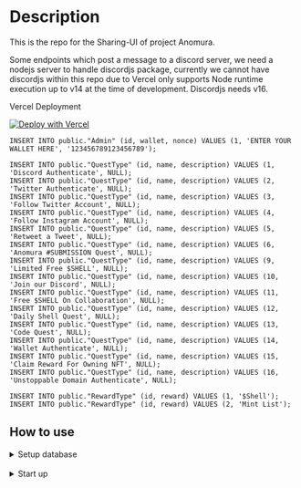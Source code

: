

# Description

This is the repo for the Sharing-UI of project Anomura.

Some endpoints which post a message to a discord server, we need a nodejs server to handle discordjs package, currently we cannot have discordjs within this repo due to Vercel only supports Node runtime execution up to v14 at the time of development. Discordjs needs v16.

Vercel Deployment

[![Deploy with Vercel](https://vercel.com/button)](https://vercel.com/new/clone?repository-url=https://github.com/qhuynhvhslab/test&env=DATABASE_URL,NEXTAUTH_URL,NEXT_PUBLIC_NEXTAUTH_SECRET,NEXT_PUBLIC_INFURA_ID,NEXT_PUBLIC_ENABLE_CHALLENGER&envDescription=Postgresql%Db,URL%20For%20Next-Auth,Enter%20Your%20Next-Auth%20Secret%20Key,Infura%20For%20Login,Enable%20Challenger)

```
INSERT INTO public."Admin" (id, wallet, nonce) VALUES (1, 'ENTER YOUR WALLET HERE', '123456789123456789');

INSERT INTO public."QuestType" (id, name, description) VALUES (1, 'Discord Authenticate', NULL);
INSERT INTO public."QuestType" (id, name, description) VALUES (2, 'Twitter Authenticate', NULL);
INSERT INTO public."QuestType" (id, name, description) VALUES (3, 'Follow Twitter Account', NULL);
INSERT INTO public."QuestType" (id, name, description) VALUES (4, 'Follow Instagram Account', NULL);
INSERT INTO public."QuestType" (id, name, description) VALUES (5, 'Retweet a Tweet', NULL);
INSERT INTO public."QuestType" (id, name, description) VALUES (6, 'Anomura #SUBMISSION Quest', NULL);
INSERT INTO public."QuestType" (id, name, description) VALUES (9, 'Limited Free $SHELL', NULL);
INSERT INTO public."QuestType" (id, name, description) VALUES (10, 'Join our Discord', NULL);
INSERT INTO public."QuestType" (id, name, description) VALUES (11, 'Free $SHELL On Collaboration', NULL);
INSERT INTO public."QuestType" (id, name, description) VALUES (12, 'Daily Shell Quest', NULL);
INSERT INTO public."QuestType" (id, name, description) VALUES (13, 'Code Quest', NULL);
INSERT INTO public."QuestType" (id, name, description) VALUES (14, 'Wallet Authenticate', NULL);
INSERT INTO public."QuestType" (id, name, description) VALUES (15, 'Claim Reward For Owning NFT', NULL);
INSERT INTO public."QuestType" (id, name, description) VALUES (16, 'Unstoppable Domain Authenticate', NULL);

INSERT INTO public."RewardType" (id, reward) VALUES (1, '$Shell');
INSERT INTO public."RewardType" (id, reward) VALUES (2, 'Mint List');
```

## How to use

<details>
  <summary> Setup database</summary>
 
-------------------
  ### Modify env file (.env.development)
```js
     DATABASE_URL=postgres://username:password@localhost:5432/database_name
```
  ### Apply prisma migration
```js
      dotenv -e .env.development -- npx prisma migrate dev
```

### Expected: 
In any sql client, the tables should be created.


  ### Populate data
Go to ./prisma/seed/admin.js
Modifying the value with your wallet, then execute these commands:
```js
dotenv -e .env.development -- node ./prisma/seed/admin.js
dotenv -e .env.development -- node ./prisma/seed/quest-type.js
dotenv -e .env.development -- node ./prisma/seed/reward-type.js 

```

</details>
<br/>

<details>
  <summary> Start up</summary>
 
  ### Modifying BasePath
This project is configured with basepath in order to be accessed as sub domain from another repository so the default starting path would be
http://localhost:3000/[base_path_name] (http://localhost:3000/challenger)

If we use this repos as the standalone we would have to remove all the basePath value.
- Under next.config.js
- Under enums/
- Under sass/  (anything with /[base_path_name]) 

### Start the project
```js
npm run dev
```

Go to admin site on
http://localhost:3000/challenger/admin

Create quest 
Under http://localhost:3000/challenger/admin/quest

- Join Discord Type: server should be name of server (anomuragame, atarix,...)
- Discord Authenticate (Link current session with discord)
- Twitter Authenticate (Link current session with twitter)
- Twitter Retweet
- Twitter Follow
- Instagram Follow
- Wallet Authenticate
- Code Quest
- Image Upload
- Daily
- Claim Reward for owning NFT

</details>
